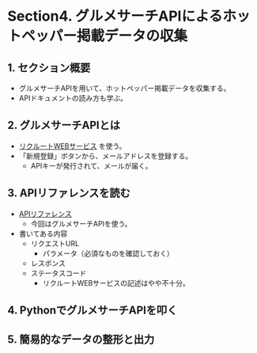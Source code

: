 # Section4. グルメサーチAPIによるホットペッパー掲載データの収集
## 1. セクション概要
* グルメサーチAPIを用いて、ホットペッパー掲載データを収集する。
* APIドキュメントの読み方も学ぶ。
## 2. グルメサーチAPIとは
* [リクルートWEBサービス](https://webservice.recruit.co.jp/) を使う。
* 「新規登録」ボタンから、メールアドレスを登録する。
  * APIキーが発行されて、メールが届く。

## 3. APIリファレンスを読む
* [APIリファレンス](https://webservice.recruit.co.jp/doc/hotpepper/reference.html)
  * 今回はグルメサーチAPIを使う。
* 書いてある内容
  * リクエストURL
    * パラメータ（必須なものを確認しておく）
  * レスポンス
  * ステータスコード
    * リクルートWEBサービスの記述はやや不十分。

## 4. PythonでグルメサーチAPIを叩く

## 5. 簡易的なデータの整形と出力